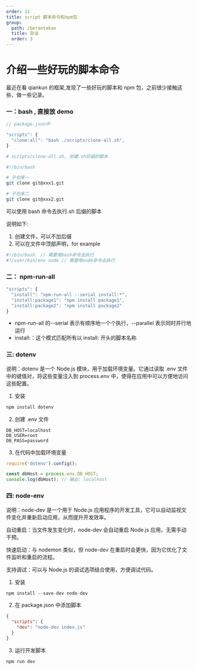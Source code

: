 ```yaml
---
order: 11
title: script 脚本命令和npm包
group:
  path: /berantakan
  title: 杂谈
  order: 3
---
```


# 介绍一些好玩的脚本命令

最近在看 qiankun 的框架,发现了一些好玩的脚本和 npm 包，之前很少接触这些，做一些记录。

### 一：bash , 直接放 demo

```js
// package.json中

"scripts": {
  "clone:all": "bash ./scripts/clone-all.sh",
}
```

```sh
# scripts/clone-all.sh, 创建.sh后缀的脚本

#!/bin/bash

# 子仓库一
git clone git@xxx1.git

# 子仓库二
git clone git@xxx2.git
```

可以使用 bash 命令去执行.sh 后缀的脚本

说明如下:

1. 创建文件，可以不加后缀
2. 可以在文件中顶部声明，for example

```sh
#!/bin/bash  // 需要用bash命令去执行
#!/user/bin/env node // 需要用node命令去执行
```

### 二： npm-run-all

```js
"scripts": {
  "install": "npm-run-all --serial install:*",
  "install:package1": "npm install package1",
  "install:package2": "npm install package2"
}
```

- npm-run-all 的--serial 表示有顺序地一个个执行，--parallel 表示同时并行地运行
- install:：这个模式匹配所有以 install: 开头的脚本名称

### 三: dotenv

说明：dotenv 是一个 Node.js 模块，用于加载环境变量。它通过读取 .env 文件中的键值对，将这些变量注入到 process.env 中，使得在应用中可以方便地访问这些配置。

1. 安装

```js
npm install dotenv

```

2. 创建 .env 文件

```env
DB_HOST=localhost
DB_USER=root
DB_PASS=password

```

3. 在代码中加载环境变量

```js
require('dotenv').config();

const dbHost = process.env.DB_HOST;
console.log(dbHost); // 输出: localhost
```

### 四: node-env

说明：node-dev 是一个用于 Node.js 应用程序的开发工具，它可以自动监视文件变化并重新启动应用，从而提升开发效率。

自动重启：当文件发生变化时，node-dev 会自动重启 Node.js 应用，无需手动干预。

快速启动：与 nodemon 类似，但 node-dev 在重启时会更快，因为它优化了文件监听和重启的流程。

支持调试：可以与 Node.js 的调试选项结合使用，方便调试代码。

1. 安装

```js
npm install --save-dev node-dev

```

2. 在 package.json 中添加脚本

```json
{
  "scripts": {
    "dev": "node-dev index.js"
  }
}
```

3. 运行开发脚本

```js
npm run dev
```
